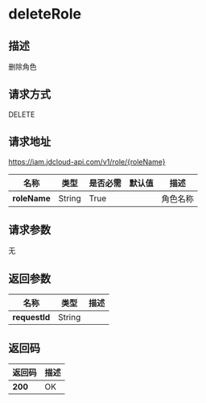 # deleteRole


## 描述
删除角色

## 请求方式
DELETE

## 请求地址
https://iam.jdcloud-api.com/v1/role/{roleName}

|名称|类型|是否必需|默认值|描述|
|---|---|---|---|---|
|**roleName**|String|True| |角色名称|

## 请求参数
无


## 返回参数
|名称|类型|描述|
|---|---|---|
|**requestId**|String| |



## 返回码
|返回码|描述|
|---|---|
|**200**|OK|
